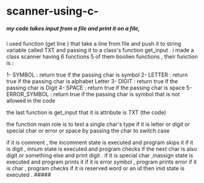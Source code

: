 # scanner-using-c-
#####  my code takes input from a file and print it on a file,
i used function (get line ) that take a line from file and push it to string variable 
called TXT and passing it to a class's function get_input .
i made a class scanner having  6 functions 
5 of them boolien functions , their function is :

1- SYMBOL : return true if the passing char is symbol 
2- LETTER : return true if the passing char is alphabet Letter
3- DIGIT : return true if the passing char is Digit
4- SPACE : return true if the passing char is space
5- ERROR_SYMBOL : return true if the passing char is 
symbol that is not allowed in the code

the last function is get_input that it is attribute is TXT (the code)

the function main role is to test a single char's type if it is 
letter or digit or special char or error or space 
by passing the char to switch case 

if it is comment , the incomment state is executed and 
program skips it 
if it is digit , innum state is executed and program checks 
if the next char is also digit or something else and print digit .
if it is special char ,inassign state is executed and program prints it
if it is error symbol , program prints error
if it is char , program checks if it is reserved word or 
an id then inid state is executed . #####
